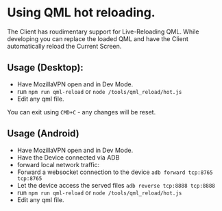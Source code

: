 

# Using QML hot reloading. 
The Client has roudimentary support for Live-Reloading QML. While developing you can replace the loaded QML and have the Client automatically reload the Current Screen. 

## Usage (Desktop): 
- Have MozillaVPN open and in Dev Mode. 
- run `npm run qml-reload` or `node /tools/qml_reload/hot.js`
- Edit any qml file. 

You can exit using `CMD+C` - any changes will be reset. 

## Usage (Android)
- Have MozillaVPN open and in Dev Mode. 
- Have the Device connected via ADB
- forward local network traffic: 
- Forward a websocket connection to the device `adb forward tcp:8765 tcp:8765`
- Let the device access the served files `adb reverse tcp:8888 tcp:8888` 
- run `npm run qml-reload` or `node /tools/qml_reload/hot.js`
- Edit any qml file. 

